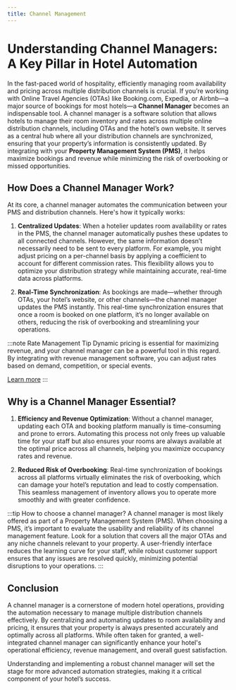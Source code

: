 ```yaml
---
title: Channel Management
---
```



# Understanding Channel Managers: A Key Pillar in Hotel Automation

In the fast-paced world of hospitality, efficiently managing room availability and pricing across multiple distribution channels is crucial. If you’re working with Online Travel Agencies (OTAs) like Booking.com, Expedia, or Airbnb—a major source of bookings for most hotels—a **Channel Manager** becomes an indispensable tool. A channel manager is a software solution that allows hotels to manage their room inventory and rates across multiple online distribution channels, including OTAs and the hotel’s own website. It serves as a central hub where all your distribution channels are synchronized, ensuring that your property’s information is consistently updated. By integrating with your **Property Management System (PMS)**, it helps maximize bookings and revenue while minimizing the risk of overbooking or missed opportunities.

## How Does a Channel Manager Work?

At its core, a channel manager automates the communication between your PMS and distribution channels. Here's how it typically works:

1. **Centralized Updates**: When a hotelier updates room availability or rates in the PMS, the channel manager automatically pushes these updates to all connected channels. However, the same information doesn’t necessarily need to be sent to every platform. For example, you might adjust pricing on a per-channel basis by applying a coefficient to account for different commission rates. This flexibility allows you to optimize your distribution strategy while maintaining accurate, real-time data across platforms.

2. **Real-Time Synchronization**: As bookings are made—whether through OTAs, your hotel’s website, or other channels—the channel manager updates the PMS instantly. This real-time synchronization ensures that once a room is booked on one platform, it’s no longer available on others, reducing the risk of overbooking and streamlining your operations.

:::note Rate Management Tip
Dynamic pricing is essential for maximizing revenue, and your channel manager can be a powerful tool in this regard. By integrating with revenue management software, you can adjust rates based on demand, competition, or special events. 

[Learn more](../operational/revenue-pricing.md)
:::

## Why is a Channel Manager Essential?

1. **Efficiency and Revenue Optimization**: Without a channel manager, updating each OTA and booking platform manually is time-consuming and prone to errors. Automating this process not only frees up valuable time for your staff but also ensures your rooms are always available at the optimal price across all channels, helping you maximize occupancy rates and revenue.

2. **Reduced Risk of Overbooking**: Real-time synchronization of bookings across all platforms virtually eliminates the risk of overbooking, which can damage your hotel’s reputation and lead to costly compensation. This seamless management of inventory allows you to operate more smoothly and with greater confidence.

:::tip How to choose a channel manager?
A channel manager is most likely offered as part of a Property Management System (PMS). When choosing a PMS, it’s important to evaluate the usability and reliability of its channel management feature. Look for a solution that covers all the major OTAs and any niche channels relevant to your property. A user-friendly interface reduces the learning curve for your staff, while robust customer support ensures that any issues are resolved quickly, minimizing potential disruptions to your operations.
:::

## Conclusion

A channel manager is a cornerstone of modern hotel operations, providing the automation necessary to manage multiple distribution channels effectively. By centralizing and automating updates to room availability and pricing, it ensures that your property is always presented accurately and optimally across all platforms. While often taken for granted, a well-integrated channel manager can significantly enhance your hotel's operational efficiency, revenue management, and overall guest satisfaction.

Understanding and implementing a robust channel manager will set the stage for more advanced automation strategies, making it a critical component of your hotel’s success.